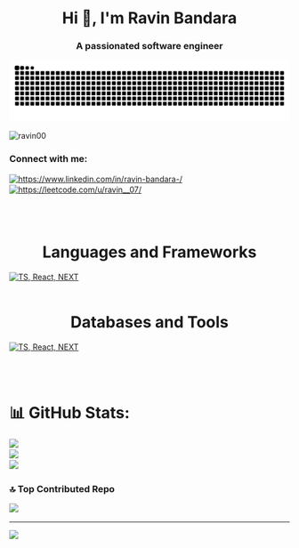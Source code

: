 <h1 align="center">Hi 👋, I'm Ravin Bandara</h1>
<h3 align="center">A passionated software engineer</h3>

<img src="https://raw.githubusercontent.com/ravin00/ravin00/output/snake.svg" alt="Snake animation" />

<p align="left"> <img src="https://komarev.com/ghpvc/?username=ravin00&label=Profile%20views&color=0e75b6&style=flat" alt="ravin00" /> </p>

<h3 align="left">Connect with me:</h3>
<p align="left">
<a href="https://linkedin.com/in/https://www.linkedin.com/in/ravin-bandara-/" target="blank"><img align="center" src="https://raw.githubusercontent.com/rahuldkjain/github-profile-readme-generator/master/src/images/icons/Social/linked-in-alt.svg" alt="https://www.linkedin.com/in/ravin-bandara-/" height="30" width="40" /></a>
<a href="https://www.leetcode.com/https://leetcode.com/u/ravin__07/" target="blank"><img align="center" src="https://raw.githubusercontent.com/rahuldkjain/github-profile-readme-generator/master/src/images/icons/Social/leet-code.svg" alt="https://leetcode.com/u/ravin__07/" height="30" width="40" /></a>
</p>

<br><br><h1 align="center">Languages and Frameworks</h1>[![TS, React, NEXT](https://skillicons.dev/icons?i=html,css,js,tailwind,bootstrap,materialui,sass,react,nextjs,angular,ts,go,c,cpp,java,python,fastapi,spring,php,kotlin,nodejs,expressjs)]()
<br><br><h1 align="center">Databases and Tools</h1>[![TS, React, NEXT](https://skillicons.dev/icons?i=mongodb,firebase,mysql,postgresql,git,github,terraform,kubernetes,docker,grafana)]()<br><br><br><br>

# 📊 GitHub Stats:
![](https://github-readme-stats.vercel.app/api?username=ravin00&theme=github_dark&hide_border=true&include_all_commits=false&count_private=false)<br/>
![](https://github-readme-streak-stats.herokuapp.com/?user=ravin00&theme=github_dark&hide_border=true)<br/>
![](https://github-readme-stats.vercel.app/api/top-langs/?username=ravin00&theme=github_dark&hide_border=true&include_all_commits=false&count_private=false&layout=compact)

### 🔝 Top Contributed Repo
![](https://github-contributor-stats.vercel.app/api?username=ravin00&limit=5&theme=dark&combine_all_yearly_contributions=true)

---
[![](https://visitcount.itsvg.in/api?id=ravin00&icon=0&color=13)](https://visitcount.itsvg.in)

<!-- Proudly created with GPRM ( https://gprm.itsvg.in ) -->
